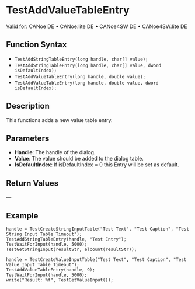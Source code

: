 # TestAddValueTableEntry

[Valid for](../../../Shared/FeatureAvailability.md): CANoe DE • CANoe:lite DE • CANoe4SW DE • CANoe4SW:lite DE

## Function Syntax

- `TestAddStringTableEntry(long handle, char[] value);`
- `TestAddStringTableEntry(long handle, char[] value, dword isDefaultIndex);`
- `TestAddValueTableEntry(long handle, double value);`
- `TestAddValueTableEntry(long handle, double value, dword isDefaultIndex);`

## Description

This functions adds a new value table entry.

## Parameters

- **Handle**: The handle of the dialog.
- **Value**: The value should be added to the dialog table.
- **IsDefaultIndex**: If isDefaultIndex = 0 this Entry will be set as default.

## Return Values

—

## Example

```plaintext
handle = TestCreateStringInputTable("Test Text", "Test Caption", "Test String Input Table Timeout");
TestAddStringTableEntry(handle, "Test Entry");
TestWaitForInput(handle, 5000);
TestGetStringInput(resultStr, elcount(resultStr));

handle = TestCreateValueInputTable("Test Text", "Test Caption", "Test Value Input Table Timeout");
TestAddValueTableEntry(handle, 9);
TestWaitForInput(handle, 5000);
write("Result: %f", TestGetValueInput());
```
